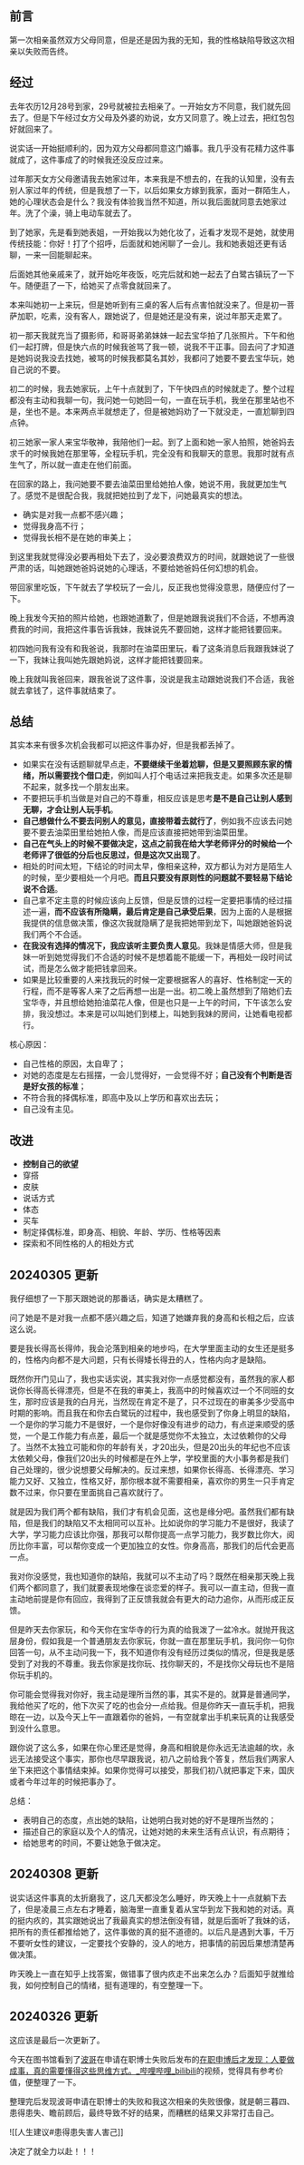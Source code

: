 ## 前言

第一次相亲虽然双方父母同意，但是还是因为我的无知，我的性格缺陷导致这次相亲以失败而告终。

## 经过

去年农历12月28号到家，29号就被拉去相亲了。一开始女方不同意，我们就先回去了。但是下午经过女方父母及外婆的劝说，女方又同意了。晚上过去，把红包包好就回来了。

说实话一开始挺顺利的，因为双方父母都同意这门婚事。我几乎没有花精力这件事就成了，这件事成了的时候我还没反应过来。

过年那天女方父母邀请我去她家过年，本来我是不想去的，在我的认知里，没有去别人家过年的传统，但是我想了一下，以后如果女方嫁到我家，面对一群陌生人，她的心理状态会是什么？我没有体验我当然不知道，所以我后面就同意去她家过年。洗了个澡，骑上电动车就去了。

到了她家，先是看到她表姐，一开始我以为她化妆了，近看才发现不是她，就使用传统技能：你好！打了个招呼，后面就和她闲聊了一会儿。我和她表姐还更有话聊，一来一回能聊起来。

后面她其他亲戚来了，就开始吃年夜饭，吃完后就和她一起去了白鹭古镇玩了一下午。随便逛了一下，给她买了点零食就回来了。

本来叫她初一上来玩，但是她听到有三桌的客人后有点害怕就没来了。但是初一菩萨加职，吃素，没有客人，跟她说了，但是她还是没有来，说过年那天走累了。

初一那天我就充当了摄影师，和哥哥弟弟妹妹一起去宝华拍了几张照片。下午和他们一起打牌，但是快六点的时候我爸骂了我一顿，说我不干正事。回去问了才知道是她妈说我没去找她，被骂的时候我都莫名其妙，我都问了她要不要去宝华玩，她自己说的不要。

初二的时候，我去她家玩，上午十点就到了，下午快四点的时候就走了。整个过程都没有主动和我聊一句，我问她一句她回一句，一直在玩手机，我坐在那里站也不是，坐也不是。本来两点半就想走了，但是被她妈劝了一下就没走，一直尬聊到四点钟。

初三她家一家人来宝华敬神，我陪他们一起。到了上面和她一家人拍照，她爸妈去求千的时候我她在那里等，全程玩手机，完全没有和我聊天的意思。我那时就有点生气了，所以就一直走在他们前面。

在回家的路上，我问她要不要去油菜田里给她拍人像，她说不用，我就更加生气了。感觉不是很配合我，我就把她拉到了龙下，问她最真实的想法。

- 确实是对我一点都不感兴趣；
- 觉得我身高不行；
- 觉得我长相不是在她的审美上；

到这里我就觉得没必要再相处下去了，没必要浪费双方的时间，就跟她说了一些很严肃的话，叫她跟她爸妈说她的心理话，不要给她爸妈任何幻想的机会。

带回家里吃饭，下午就去了学校玩了一会儿，反正我也觉得没意思，随便应付了一下。

晚上我发今天拍的照片给她，也跟她道歉了，但是她跟我说我们不合适，不想再浪费我的时间，我把这件事告诉我妹，我妹说先不要回她，这样才能把钱要回来。

初四她问我有没有和我爸说，我那时在油菜田里玩，看了这条消息后我跟我妹说了一下，我妹让我叫她先跟她妈说，这样才能把钱要回来。

晚上我就叫我爸回来，跟我爸说了这件事，没说是我主动跟她说我们不合适，我爸就去拿钱了，这件事就结束了。

## 总结

其实本来有很多次机会我都可以把这件事办好，但是我都丢掉了。

- 如果实在没有话题聊就早点走，**不要继续干坐着尬聊，但是又要照顾东家的情绪，所以需要找个借口走**，例如叫人打个电话过来把我支走。如果多次还是聊不起来，就多找一个朋友出来。
- 不要把玩手机当做是对自己的不尊重，相反应该是思考**是不是自己让别人感到无聊，才会让别人玩手机**。
- **自己想做什么不要去问别人的意见，直接带着去就行了**，例如我不应该去问她要不要去油菜田里给她拍人像，而是应该直接把她带到油菜田里。
- **自己在气头上的时候不要做决定，这点之前我在给大学老师评分的时候给一个老师评了很低的分后也反思过，但是这次又出现了**。
- 相处的时间太短，下结论的时间太早，像相亲这种，双方都认为对方是陌生人的时候，至少要相处一个月吧。**而且只要没有原则性的问题就不要轻易下结论说不合适**。
- 自己拿不定主意的时候应该向上反馈，但是反馈的过程一定要把事情的经过描述一遍，**而不应该有所隐瞒，最后肯定是自己承受后果**，因为上面的人是根据我提供的信息做决策，像这次我就隐瞒了是我把她带到龙下，叫她跟她爸妈说我们两个不合适。
- **在我没有选择的情况下，我应该听主要负责人意见**。我妹是情感大师，但是我妹一听到她觉得我们不合适的时候不是想着能不能缓一下，再相处一段时间试试，而是怎么做才能把钱拿回来。
- 如果是比较重要的人来找我玩的时候一定要根据客人的喜好、性格制定一天的行程，而不是等客人来了之后再想一出是一出。初二晚上虽然想到了陪她们去宝华寺，并且想给她拍油菜花人像，但是也只是一上午的时间，下午该怎么安排，我没想过。本来是可以叫她们到楼上，叫她到我妹的房间，让她看电视都行。

核心原因：

- 自己性格的原因，太自卑了；
- 对她的态度是左右摇摆，一会儿觉得好，一会觉得不好；**自己没有个判断是否是好女孩的标准**；
- 不符合我的择偶标准，即高中及以上学历和喜欢出去玩；
- 自己没有主见。

## 改进

- **控制自己的欲望**
- 穿搭
- 皮肤
- 说话方式
- 体态
- 买车
- 制定择偶标准，即身高、相貌、年龄、学历、性格等因素
- 探索和不同性格的人的相处方式

## 20240305 更新

我仔细想了一下那天跟她说的那番话，确实是太糟糕了。

问了她是不是对我一点都不感兴趣之后，知道了她嫌弃我的身高和长相之后，应该这么说。

要是我长得高长得帅，我会沦落到相亲的地步吗，在大学里面主动的女生还是挺多的，性格内向都不是大问题，只有长得矮长得丑的人，性格内向才是缺陷。

既然你开门见山了，我也实话实说，其实我对你一点感觉都没有，虽然我的家人都说你长得高长得漂亮，但是不在我的审美上，我高中的时候喜欢过一个不同班的女生，那时应该是我的白月光，当然现在肯定不是了，只不过现在的审美多少受高中时期的影响。而且我在和你去白鹭玩的过程中，我也感受到了你身上明显的缺陷，一个是你的学习能力不是很好，一个是你好像没有进步的动力，有点逆来顺受的感觉，一个是工作能力有点差，最后一个就是感觉你不太独立，太过依赖你的父母了。当然不太独立可能和你的年龄有关，才20出头，但是20出头的年纪也不应该太依赖父母，像我们20出头的时候都是在外上学，学校里面的大小事务都是我们自己处理的，很少说想要父母解决的。反过来想，如果你长得高、长得漂亮、学习能力又好、又独立，性格又好，那你根本就不需要相亲，喜欢你的男生一只手肯定数不过来，你只要在里面挑自己喜欢就行了。

就是因为我们两个都有缺陷，我们才有机会见面，这也是缘分吧。虽然我们都有缺陷，但是我们的缺陷又不太相同可以互补。比如说你的学习能力不是很好，我读了大学，学习能力应该比你强，那我可以帮你提高一点学习能力，我岁数比你大，阅历比你丰富，可以帮你变成一个更加独立的女性。你身高高，那我们的后代会更高一点。

我对你没感觉，我也知道你的缺陷，我就可以不主动了吗？既然在相亲那天晚上我们两个都同意了，我们就要表现地像在谈恋爱的样子。我可以一直主动，但我一直主动地前提是你有回应，我得到了正反馈我就会有更大的动力追你，从而形成正反馈。

但是昨天去你家玩，和今天你在宝华寺的行为真的给我泼了一盆冷水。就抛开我这层身份，假如我是一个普通朋友去你家玩，你就一直在那里玩手机，我问你一句你回答一句，从不主动问我一下，我不知道你有没有经历过类似的情况，但是我是感受到了对我的不尊重。我去你家是找你玩、找你聊天的，不是找你父母玩也不是陪你玩手机的。

你可能会觉得我对你好，我主动是理所当然的事，其实不是的。就算是普通同学，我给他买了吃的，他下次买了吃的也会分一点给我。但是你昨天一直玩手机，把我晾在一边，以及今天上午一直跟着你的爸妈，一有空就拿出手机来玩真的让我感受到没什么意思。

跟你说了这么多，如果在你心里还是觉得，身高和相貌是你永远无法逾越的坎，永远无法接受这个事实，那你也尽早跟我说，初八之前给我个答复，然后我们两家人坐下来把这个事情结束掉。如果你觉得可以接受，那我们初八就把事定下来，国庆或者今年过年的时候把事办了。

总结：

- 表明自己的态度，点出她的缺陷，让她明白我对她的好不是理所当然的；
- 描述自己的家庭以及个人的情况，让她对她的未来生活有点认识，有点期待；
- 给她思考的时间，不要让她急于做决定。


## 20240308 更新

说实话这件事真的太折磨我了，这几天都没怎么睡好，昨天晚上十一点就躺下去了，但是凌晨三点左右才睡着，脑海里一直重复着从宝华到龙下我和她的对话。真的挺内疚的，其实跟她说出了我最真实的想法倒没有错，就是后面听了我妹的话，把所有的责任都推给她了，这件事做的真的挺不道德的。以后凡是遇到大事，千万不要听女性的建议，一定要找个安静的，没人的地方，把事情的前因后果想清楚再做决策。

昨天晚上一直在知乎上找答案，做错事了很内疚走不出来怎么办？后面知乎就推给我，如何控制自己的情绪，挺有道理的，有空整理一下。

## 20240326 更新

这应该是最后一次更新了。

今天在图书馆看到了[波哥](https://space.bilibili.com/434725018)在申请在职博士失败后发布的[在职申博后才发现：人要做成事，真的需要懂得这些思维方式。_哔哩哔哩_bilibili](https://www.bilibili.com/video/BV1nu4m1u7RS/?spm_id_from=333.1007.tianma.1-2-2.click&vd_source=081641abeed94aff322f0473e2c1773d)的视频，觉得具有参考价值，便整理了一下。

整理完后发现波哥申请在职博士的失败和我这次相亲的失败很像，就是朝三暮四、患得患失、瞻前顾后，最终导致不好的结果，而糟糕的结果又非常打击自己。

![[人生建议#患得患失害人害己]]

决定了就全力以赴！！！